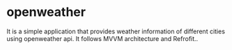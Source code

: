 # openweather
It is a simple application that provides weather information of different cities using openweather api.
It follows MVVM architecture and Refrofit..
